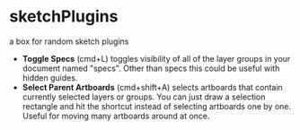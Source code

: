 sketchPlugins
=============

a box for random sketch plugins

- **Toggle Specs** (cmd+L) toggles visibility of all of the layer groups in your document named "specs". Other than specs this could be useful with hidden guides.
- **Select Parent Artboards** (cmd+shift+A) selects artboards that contain currently selected layers or groups. You can just draw a selection rectangle and hit the shortcut instead of selecting artboards one by one. Useful for moving many artboards around at once.
